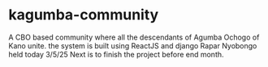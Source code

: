 # kagumba-community
A CBO based community where all the descendants of Agumba Ochogo of Kano unite. 
the system is built using ReactJS and django
Rapar Nyobongo held today 3/5/25
Next is to finish the project before end month.

